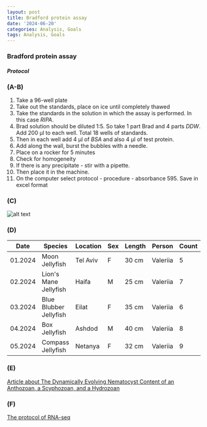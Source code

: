 ```yaml
---
layout: post
title: Bradford protein assay
date: '2024-06-20'
categories: Analysis, Goals
tags: Analysis, Goals
---
```


### Bradford protein assay
#### *Protocol*  
### (A-B) 
 1.	Take a 96-well plate
2.	Take out the standards, place on ice until completely thawed
3.	Take the standards in the solution in which the assay is performed. In this case *RIPA*.
4.	Brad solution should be diluted 1:5. So take 1 part Brad and 4 parts *DDW*. Add 200 µl to each well. Total 18 wells of standards.
5.	Then in each well add 4 µl of *BSA* and also 4 µl of test protein.
6.	Add along the wall, burst the bubbles with a needle.
7.	Place on a rocker for 5 minutes
8.	Check for homogeneity
9.	If there is any precipitate - stir with a pipette.
10.	Then place it in the machine.
11.	On the computer select protocol - procedure - absorbance 595. Save in excel format

### (C)
![alt text](![404](https://github.com/user-attachments/assets/a7e67d65-8032-4be2-9664-7be810b3318f)
)

### (D)

| Date     | Species           | Location        | Sex  | Length | Person  | Count |
|----------|-------------------|-----------------|------|--------|---------|-------|
| 01.2024  | Moon Jellyfish    | Tel Aviv        | F    | 30 cm  | Valeriia  | 5     |
| 02.2024  | Lion's Mane Jellyfish | Haifa       | M    | 25 cm  | Valeriia | 7     |
| 03.2024  | Blue Blubber Jellyfish | Eilat      | F    | 35 cm  | Valeriia   | 6     |
| 04.2024  | Box Jellyfish     | Ashdod          | M    | 40 cm  | Valeriia  | 8     |
| 05.2024  | Compass Jellyfish | Netanya         | F    | 32 cm  | Valeriia  | 9     |

### (E)
[Article about The Dynamically Evolving Nematocyst Content of an Anthozoan, a Scyphozoan, and a Hydrozoan](https://academic.oup.com/mbe/article/32/3/740/979655?view=extract&login=false)

### (F)
[The protocol of RNA-seq](https://www.ncbi.nlm.nih.gov/pmc/articles/PMC6096346/#:~:text=The%20protocol%20of%20RNA%2Dseq,using%20a%20high%2Dthroughput%20platform.)
